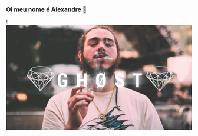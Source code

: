 ### Oi meu nome é Alexandre 👋


!![image](https://github.com/Alezinhooow/Alezinhooow/blob/main/af.jpg)
